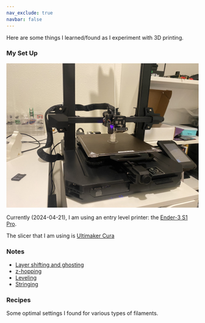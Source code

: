 ```yaml
---
nav_exclude: true
navbar: false
---
```


Here are some things I learned/found as I experiment with 3D printing.

### My Set Up
![ender-3-pro-photo](../../assets/ender-3-pro.jpeg)

Currently (2024-04-21), I am using an entry level printer: the [Ender-3 S1 Pro](https://www.creality.com/products/creality-ender-3-s1-pro-fdm-3d-printer).

The slicer that I am using is [Ultimaker Cura](https://ultimaker.com/software/ultimaker-cura/)

### Notes
- [Layer shifting and ghosting](/subpages/layer_shifting.md)
- [z-hopping](/subpages/z_hopping.md)
- [Leveling](/subpages/leveling.md)
- [Stringing](/subpages/stringing.md)

### Recipes
Some optimal settings I found for various types of filaments.